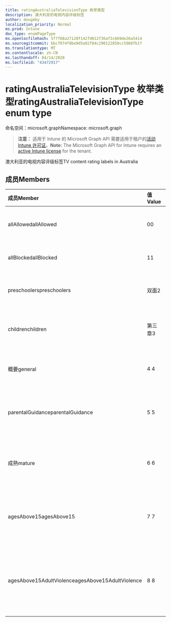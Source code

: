 ```yaml
---
title: ratingAustraliaTelevisionType 枚举类型
description: 澳大利亚的电视内容评级标签
author: dougeby
localization_priority: Normal
ms.prod: Intune
doc_type: enumPageType
ms.openlocfilehash: 5f7f88a27120f142fd012f36af3c669de26a5414
ms.sourcegitcommit: bbcf074f0be9d5e02f84c290122850cc5968fb1f
ms.translationtype: MT
ms.contentlocale: zh-CN
ms.lasthandoff: 04/14/2020
ms.locfileid: "43472917"
---
```

# <a name="ratingaustraliatelevisiontype-enum-type"></a><span data-ttu-id="d61e5-103">ratingAustraliaTelevisionType 枚举类型</span><span class="sxs-lookup"><span data-stu-id="d61e5-103">ratingAustraliaTelevisionType enum type</span></span>

<span data-ttu-id="d61e5-104">命名空间：microsoft.graph</span><span class="sxs-lookup"><span data-stu-id="d61e5-104">Namespace: microsoft.graph</span></span>

> <span data-ttu-id="d61e5-105">**注意：** 适用于 Intune 的 Microsoft Graph API 需要适用于租户的[活动 Intune 许可证](https://go.microsoft.com/fwlink/?linkid=839381)。</span><span class="sxs-lookup"><span data-stu-id="d61e5-105">**Note:** The Microsoft Graph API for Intune requires an [active Intune license](https://go.microsoft.com/fwlink/?linkid=839381) for the tenant.</span></span>

<span data-ttu-id="d61e5-106">澳大利亚的电视内容评级标签</span><span class="sxs-lookup"><span data-stu-id="d61e5-106">TV content rating labels in Australia</span></span>

## <a name="members"></a><span data-ttu-id="d61e5-107">成员</span><span class="sxs-lookup"><span data-stu-id="d61e5-107">Members</span></span>
|<span data-ttu-id="d61e5-108">成员</span><span class="sxs-lookup"><span data-stu-id="d61e5-108">Member</span></span>|<span data-ttu-id="d61e5-109">值</span><span class="sxs-lookup"><span data-stu-id="d61e5-109">Value</span></span>|<span data-ttu-id="d61e5-110">说明</span><span class="sxs-lookup"><span data-stu-id="d61e5-110">Description</span></span>|
|:---|:---|:---|
|<span data-ttu-id="d61e5-111">allAllowed</span><span class="sxs-lookup"><span data-stu-id="d61e5-111">allAllowed</span></span>|<span data-ttu-id="d61e5-112">0</span><span class="sxs-lookup"><span data-stu-id="d61e5-112">0</span></span>|<span data-ttu-id="d61e5-113">默认值，允许所有电视节目内容</span><span class="sxs-lookup"><span data-stu-id="d61e5-113">Default value, allow all TV shows content</span></span>|
|<span data-ttu-id="d61e5-114">allBlocked</span><span class="sxs-lookup"><span data-stu-id="d61e5-114">allBlocked</span></span>|<span data-ttu-id="d61e5-115">1</span><span class="sxs-lookup"><span data-stu-id="d61e5-115">1</span></span>|<span data-ttu-id="d61e5-116">不允许任何电视显示内容</span><span class="sxs-lookup"><span data-stu-id="d61e5-116">Do not allow any TV shows content</span></span>|
|<span data-ttu-id="d61e5-117">preschoolers</span><span class="sxs-lookup"><span data-stu-id="d61e5-117">preschoolers</span></span>|<span data-ttu-id="d61e5-118">双面</span><span class="sxs-lookup"><span data-stu-id="d61e5-118">2</span></span>|<span data-ttu-id="d61e5-119">P 分类适用于 preschoolers</span><span class="sxs-lookup"><span data-stu-id="d61e5-119">The P classification is intended for preschoolers</span></span>|
|<span data-ttu-id="d61e5-120">children</span><span class="sxs-lookup"><span data-stu-id="d61e5-120">children</span></span>|<span data-ttu-id="d61e5-121">第三章</span><span class="sxs-lookup"><span data-stu-id="d61e5-121">3</span></span>|<span data-ttu-id="d61e5-122">C 分类适用于14下的儿童</span><span class="sxs-lookup"><span data-stu-id="d61e5-122">The C classification is intended for children under 14</span></span>|
|<span data-ttu-id="d61e5-123">概要</span><span class="sxs-lookup"><span data-stu-id="d61e5-123">general</span></span>|<span data-ttu-id="d61e5-124">4 </span><span class="sxs-lookup"><span data-stu-id="d61e5-124">4</span></span>|<span data-ttu-id="d61e5-125">G 分类适用于所有年龄段</span><span class="sxs-lookup"><span data-stu-id="d61e5-125">The G classification is suitable for all ages</span></span>|
|<span data-ttu-id="d61e5-126">parentalGuidance</span><span class="sxs-lookup"><span data-stu-id="d61e5-126">parentalGuidance</span></span>|<span data-ttu-id="d61e5-127">5 </span><span class="sxs-lookup"><span data-stu-id="d61e5-127">5</span></span>|<span data-ttu-id="d61e5-128">对于年轻人查看者，建议使用 PG 分类</span><span class="sxs-lookup"><span data-stu-id="d61e5-128">The PG classification is recommended for young viewers</span></span>|
|<span data-ttu-id="d61e5-129">成熟</span><span class="sxs-lookup"><span data-stu-id="d61e5-129">mature</span></span>|<span data-ttu-id="d61e5-130">6 </span><span class="sxs-lookup"><span data-stu-id="d61e5-130">6</span></span>|<span data-ttu-id="d61e5-131">对于超过15的查看者，建议使用 M 分类</span><span class="sxs-lookup"><span data-stu-id="d61e5-131">The M classification is recommended for viewers over 15</span></span>|
|<span data-ttu-id="d61e5-132">agesAbove15</span><span class="sxs-lookup"><span data-stu-id="d61e5-132">agesAbove15</span></span>|<span data-ttu-id="d61e5-133">7 </span><span class="sxs-lookup"><span data-stu-id="d61e5-133">7</span></span>|<span data-ttu-id="d61e5-134">MA15 + 分类不适用于15岁以上的查看器</span><span class="sxs-lookup"><span data-stu-id="d61e5-134">The MA15+ classification is not suitable for viewers under 15</span></span>|
|<span data-ttu-id="d61e5-135">agesAbove15AdultViolence</span><span class="sxs-lookup"><span data-stu-id="d61e5-135">agesAbove15AdultViolence</span></span>|<span data-ttu-id="d61e5-136">8 </span><span class="sxs-lookup"><span data-stu-id="d61e5-136">8</span></span>|<span data-ttu-id="d61e5-137">AV15 + 分类不适用于15岁以上的观众，特别是成人</span><span class="sxs-lookup"><span data-stu-id="d61e5-137">The AV15+ classification is not suitable for viewers under 15, adult violence-specific</span></span>|







